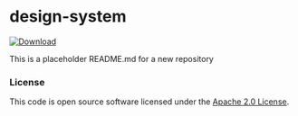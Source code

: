 
# design-system

 [ ![Download](https://api.bintray.com/packages/hmrc/releases/design-system/images/download.svg) ](https://bintray.com/hmrc/releases/design-system/_latestVersion)

This is a placeholder README.md for a new repository

### License

This code is open source software licensed under the [Apache 2.0 License]("http://www.apache.org/licenses/LICENSE-2.0.html").
